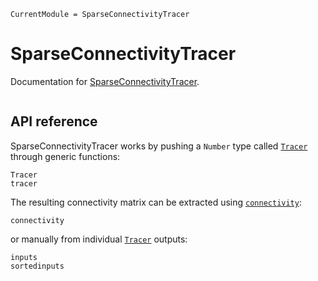 ```@meta
CurrentModule = SparseConnectivityTracer
```

# SparseConnectivityTracer

Documentation for [SparseConnectivityTracer](https://github.com/adrhill/SparseConnectivityTracer.jl).

```@index
```

## API reference
SparseConnectivityTracer works by pushing a `Number` type called [`Tracer`](@ref) through generic functions:
```@docs
Tracer
tracer
```

The resulting connectivity matrix can be extracted using [`connectivity`](@ref): 
```@docs
connectivity
```

or manually from individual [`Tracer`](@ref) outputs:
```@docs
inputs
sortedinputs
```
